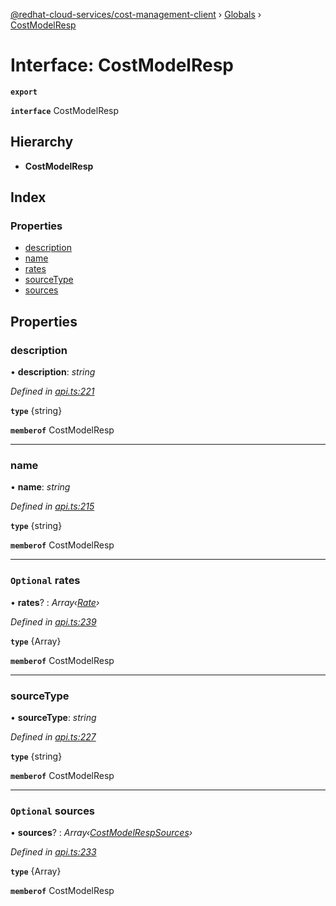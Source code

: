 [@redhat-cloud-services/cost-management-client](../README.md) › [Globals](../globals.md) › [CostModelResp](costmodelresp.md)

# Interface: CostModelResp

**`export`** 

**`interface`** CostModelResp

## Hierarchy

* **CostModelResp**

## Index

### Properties

* [description](costmodelresp.md#description)
* [name](costmodelresp.md#name)
* [rates](costmodelresp.md#optional-rates)
* [sourceType](costmodelresp.md#sourcetype)
* [sources](costmodelresp.md#optional-sources)

## Properties

###  description

• **description**: *string*

*Defined in [api.ts:221](https://github.com/RedHatInsights/javascript-clients/blob/master/packages/cost-management/api.ts#L221)*

**`type`** {string}

**`memberof`** CostModelResp

___

###  name

• **name**: *string*

*Defined in [api.ts:215](https://github.com/RedHatInsights/javascript-clients/blob/master/packages/cost-management/api.ts#L215)*

**`type`** {string}

**`memberof`** CostModelResp

___

### `Optional` rates

• **rates**? : *Array‹[Rate](../modules/rate.md)›*

*Defined in [api.ts:239](https://github.com/RedHatInsights/javascript-clients/blob/master/packages/cost-management/api.ts#L239)*

**`type`** {Array<Rate>}

**`memberof`** CostModelResp

___

###  sourceType

• **sourceType**: *string*

*Defined in [api.ts:227](https://github.com/RedHatInsights/javascript-clients/blob/master/packages/cost-management/api.ts#L227)*

**`type`** {string}

**`memberof`** CostModelResp

___

### `Optional` sources

• **sources**? : *Array‹[CostModelRespSources](costmodelrespsources.md)›*

*Defined in [api.ts:233](https://github.com/RedHatInsights/javascript-clients/blob/master/packages/cost-management/api.ts#L233)*

**`type`** {Array<CostModelRespSources>}

**`memberof`** CostModelResp
